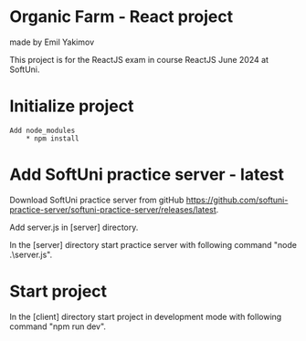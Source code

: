 # Organic Farm - React project
made by Emil Yakimov

This project is for the ReactJS exam in course ReactJS June 2024 at SoftUni.

# Initialize project
    Add node_modules 
        * npm install

# Add SoftUni practice server - latest
Download SoftUni practice server from gitHub  https://github.com/softuni-practice-server/softuni-practice-server/releases/latest.

Add server.js in [server] directory.

In the [server] directory start practice server with following command "node .\server.js".

# Start project
In the [client] directory start project in development mode with following command "npm run dev".

